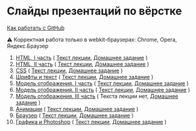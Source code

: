 # Слайды презентаций по вёрстке

[Как работать с GitHub](https://github.com/urfu-2015/guides/blob/master/how-to-pull-request.md)

:warning: Корректная работа только в webkit-браузерах: Chrome, Opera, Яндекс.Браузер

1. [HTML, I часть](https://rawgit.com/urfu-2015/verstka-slides/master/01-html-1/index.html#/) 
(
[Текст лекции](https://github.com/urfu-2015/verstka-lectures/blob/master/html/part-1.md), 
[Домашнее задание](../../../verstka-tasks-1)
)
1. [HTML, II часть](https://rawgit.com/urfu-2015/verstka-slides/master/02-html-2/index.html) 
(
[Текст лекции](https://github.com/urfu-2015/verstka-lectures/blob/master/html/part-2.md), 
[Домашнее задание](../../../verstka-tasks-2)
)
1. [CSS](https://rawgit.com/urfu-2015/verstka-slides/master/03-css/index.html) 
(
[Текст лекции](https://github.com/urfu-2015/verstka-lectures/blob/master/css/css.md), 
[Домашнее задание](../../../verstka-tasks-3)
)
1. [Шрифты и текст](https://rawgit.com/urfu-2015/verstka-slides/master/04-fonts-text/index.html)
(
[Текст лекции](https://github.com/urfu-2015/verstka-lectures/blob/master/text/text.md), 
[Домашнее задание](../../../verstka-tasks-4)
)
1. [Модель отображения. I часть](https://rawgit.com/urfu-2015/verstka-slides/master/05-mo-1/index.html) 
(
[Текст лекции](https://github.com/urfu-2015/verstka-lectures/blob/master/model/text.md), 
[Домашнее задание](../../../verstka-tasks-5)
)
1. [Модель отображения. II часть](https://rawgit.com/urfu-2015/verstka-slides/master/06-mo-2/index.html) 
(
[Текст лекции](https://github.com/urfu-2015/verstka-lectures/blob/master/position/text.md), 
[Домашнее задание](../../../verstka-tasks-6)
)
1. [Модель отображения. III часть](https://rawgit.com/urfu-2015/verstka-slides/master/07-mo-3/index.html) 
(
Текста лекции нет, 
[Домашнее задание](../../../verstka-tasks-7)
)
1. [Анимации](https://rawgit.com/urfu-2015/verstka-slides/master/08-animation/index.html) 
(
[Текст лекции](https://github.com/urfu-2015/verstka-lectures/blob/master/animations/README.md), 
[Домашнее задание](../../../verstka-tasks-8)
)
1. [Браузер](https://rawgit.com/urfu-2015/verstka-slides/master/09-browser/index.html) 
(
[Текст лекции](https://github.com/urfu-2015/verstka-lectures/blob/master/browser/text.md), 
[Домашнее задание](../../../verstka-tasks-9)
)
1. [Графика и Photoshop](https://rawgit.com/urfu-2015/verstka-slides/master/10-graphics/index.html) 
(
[Текст лекции](https://github.com/urfu-2015/verstka-lectures/blob/master/graphics/graphics.md), 
[Домашнее задание](../../../verstka-tasks-10)
)
